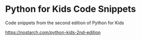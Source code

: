 # Python for Kids Code Snippets
Code snippets from the second edition of Python for Kids

https://nostarch.com/python-kids-2nd-edition
